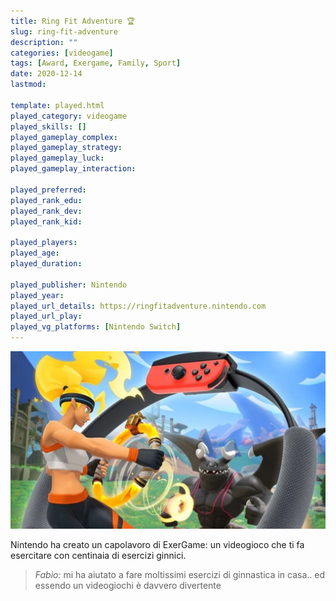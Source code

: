 ```yaml
---
title: Ring Fit Adventure 🏆
slug: ring-fit-adventure
description: ""
categories: [videogame]
tags: [Award, Exergame, Family, Sport]
date: 2020-12-14
lastmod: 

template: played.html
played_category: videogame
played_skills: []
played_gameplay_complex: 
played_gameplay_strategy: 
played_gameplay_luck: 
played_gameplay_interaction: 

played_preferred: 
played_rank_edu: 
played_rank_dev: 
played_rank_kid: 

played_players: 
played_age: 
played_duration: 

played_publisher: Nintendo
played_year: 
played_url_details: https://ringfitadventure.nintendo.com
played_url_play: 
played_vg_platforms: [Nintendo Switch]
---
```


![](img/ringfit_adventure.webp)

Nintendo ha creato un capolavoro di ExerGame: un videogioco che ti fa esercitare con centinaia di esercizi ginnici.

> *Fabio:*
> mi ha aiutato a fare moltissimi esercizi di ginnastica in casa.. ed essendo un videogiochi è davvero divertente
